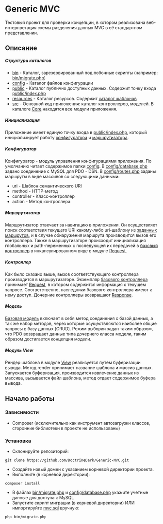 # Generic MVC

Тестовый проект для проверки концепции, в котором реализована веб-интерпретация схемы разделения данных MVC в её стандартном представлении.

## Описание

##### Структура каталогов
* [bin](bin) - Каталог, зарезервированный под побочные скрипты (например: [bin/migrate.php](bin/migrate.php))
* [config](config) - Каталог файлов конфигурации
* [public](public) - Каталог публично доступных данных. Содержит точку входа [public/index.php](public/index.php)
* [resources](resources) - Каталог ресурсов. Содержит [каталог шаблонов](resources/views)
* [src](src) - Основной код приложения: каталог контроллеров, моделей. В каталоге [Core](src/Core) находятся все модули приложения.

##### Инициализация
Приложение имеет единую точку входа в [public/index.php](public/index.php), который инициализирует работу [конфигуратора](src/Core/Config/Config.php) и [маршрутизатора](src/Core/Router/Router.php).

##### Конфигуратор
Конфигуратор - модуль управления конфигурациями приложения. По умолчанию читает содержимое папки [config](config). 
В [config/database.php](config/database.php) задано соединение с MySQL для PDO - DSN. 
В [config/routes.php](config/routes.php) заданы маршруты в виде массивов со следующими данными: 
* uri - Шаблон семантического URI
* method - HTTP-метод
* controller - Класс-контроллер
* action - Метод контроллера

##### Маршрутизатор
Маршрутизатор отвечает за навигацию в приложении. Он осуществляет поиск соответствия текущего URI какому-либо uri-шаблону из [заданных маршрутов](config/routes.php), и в случае обнаружения маршрута производится вызов его контроллера.
Также в маршрутизаторе происходит инициализация глобальных и path-переменных с последующей их передачей в [базовый контроллер](src\Controllers\Controller.php) в инкапсулированном виде в модуле [Request](src/Core/Router/Request.php).

##### Контроллер
Как было сказано выше, вызов соответствующего контроллера производится в маршрутизаторе. Экземпляр [базового контроллера](src\Controllers\Controller.php) принимает [Request](src/Core/Router/Request.php), в котором содержится информация о текущем запросе. Соответственно, наследники базового контроллера имеют к нему доступ. Дочерние контроллеры возвращают [Response](src/Core/Router/Response.php).

##### Модель
[Базовая модель](src/Models/Model.php) включает в себя метод соединения с базой данных, а так же набор методов, через которые осуществляются наиболее общие запросы в базу данных (CRUD). Режим выборки задан таким образом, что PDO возвращает данные типа дочернего класса модели, таким образом достигается концепция модели.

##### Модуль View
Рендер шаблона в модуле [View](src/Core/Template/View.php) реализуется путем буферизации вывода. Метод render принимает название шаблона и массив данных. Запускается буферизация, производится извлечение данных из массива, вызывается файл шаблона, метод отдает содержимое буфера вывода. 

## Начало работы

### Зависимости

* Composer (исключительно как инструмент автозагрузки классов, сторонние библиотеки в проекте не использованы)

### Установка

* Склонируйте репозиторий: 
```
git clone https://github.com/DoctrineDark/Generic-MVC.git
```
* Создайте новый домен с указанием корневой директории проекта.
* Выполните (в корневой директории): 
```
composer install
```
* В файлах [bin/migrate.php](bin/migrate.php) и [config/database.php](config/database.php) укажите учетные данные для доступа к MySQL
* Запустите скрипт миграции (в корневой директории) ИЛИ импортируйте [mvc.sql](mvc.sql) вручную: 
```
php bin/migrate.php
```

